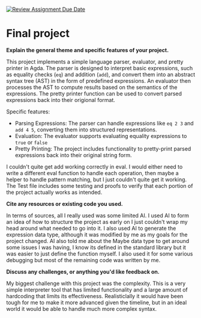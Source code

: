 [![Review Assignment Due Date](https://classroom.github.com/assets/deadline-readme-button-22041afd0340ce965d47ae6ef1cefeee28c7c493a6346c4f15d667ab976d596c.svg)](https://classroom.github.com/a/dPwN1w3S)
# Final project

**Explain the general theme and specific features of your project.**

This project implements a simple language parser, evaluator, and pretty printer in Agda. The parser is designed to interpret basic expressions, such as equality checks (`eq`) and addition (`add`), and convert them into an abstract syntax tree (AST) in the form of predefined expressions. An evaluator then processes the AST to compute results based on the semantics of the expressions. The pretty printer function can be used to convert parsed expressions back into their origional format. 

Specific features:
- Parsing Expressions: The parser can handle expressions like `eq 2 3` and `add 4 5`, converting them into structured representations.
- Evaluation: The evaluator supports evaluating equality expressions to `true` or `false` 
- Pretty Printing: The project includes functionality to pretty-print parsed expressions back into their original string form.

I couldn't quite get add working correctly in eval. I would either need to write a different eval function to handle each operation, then maybe a helper to handle pattern matching, but I just couldn't quite get it working. 
The Test file includes some testing and proofs to verify that each portion of the project actually works as intended. 

**Cite any resources or existing code you used.**

In terms of sources, all I really used was some limited AI. I used AI to form an idea of how to structure the project as early on I just couldn't wrap my head around what needed to go into it. I also used AI to generate the expression data type, although it was modified by me as my goals for the project changed. AI also told me about the Maybe data type to get around some issues I was having, I know its defined in the standard library but it was easier to just define the function myself. I also used it for some various debugging but most of the remaining code was written by me. 


**Discuss any challenges, or anything you'd like feedback on.**

My biggest challenge with this project was the complexity. This is a very simple interpreter tool that has limited functionality and a large amount of hardcoding that limits its effectiveness. Realisticlally it would have been tough for me to make it more advanced given the timeline, but in an ideal world it would be able to handle much more complex syntax. 

